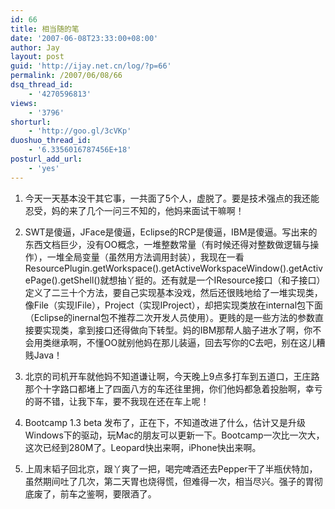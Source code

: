 ```yaml
---
id: 66
title: 相当随的笔
date: '2007-06-08T23:33:00+08:00'
author: Jay
layout: post
guid: 'http://ijay.net.cn/log/?p=66'
permalink: /2007/06/08/66
dsq_thread_id:
    - '4270596813'
views:
    - '3796'
shorturl:
    - 'http://goo.gl/3cVKp'
duoshuo_thread_id:
    - '6.3356016787456E+18'
posturl_add_url:
    - 'yes'
---
```


1. 今天一天基本没干其它事，一共面了5个人，虚脱了。要是技术强点的我还能忍受，妈的来了几个一问三不知的，他妈来面试干嘛啊！

2. SWT是傻逼，JFace是傻逼，Eclipse的RCP是傻逼，IBM是傻逼。写出来的东西文档巨少，没有OO概念，一堆整数常量（有时候还得对整数做逻辑与操作），一堆全局变量（虽然用方法调用封装），我现在一看ResourcePlugin.getWorkspace().getActiveWorkspaceWindow().getActivePage().getShell()就想抽丫挺的。还有就是一个IResource接口（和子接口）定义了二三十个方法，要自己实现基本没戏，然后还很贱地给了一堆实现类，像File（实现IFile），Project（实现IProject），却把实现类放在internal包下面（Eclipse的inernal包不推荐二次开发人员使用）。更贱的是一些方法的参数直接要实现类，拿到接口还得做向下转型。妈的IBM那帮人脑子进水了啊，你不会用类继承啊，不懂OO就别他妈在那儿装逼，回去写你的C去吧，别在这儿糟贱Java！

3. 北京的司机开车就他妈不知道谦让啊，今天晚上9点多打车到五道口，王庄路那个十字路口都堵上了四面八方的车还往里拥，你们他妈都急着投胎啊，幸亏的哥不错，让我下车，要不我现在还在车上呢！

4. Bootcamp 1.3 beta 发布了，正在下，不知道改进了什么，估计又是升级Windows下的驱动，玩Mac的朋友可以更新一下。Bootcamp一次比一次大，这次已经到280M了。Leopard快出来啊，iPhone快出来啊。

5. 上周末韬子回北京，跟丫爽了一把，喝完啤酒还去Pepper干了半瓶伏特加，虽然期间吐了几次，第二天胃也烧得慌，但难得一次，相当尽兴。强子的胃彻底废了，前车之鉴啊，要限酒了。